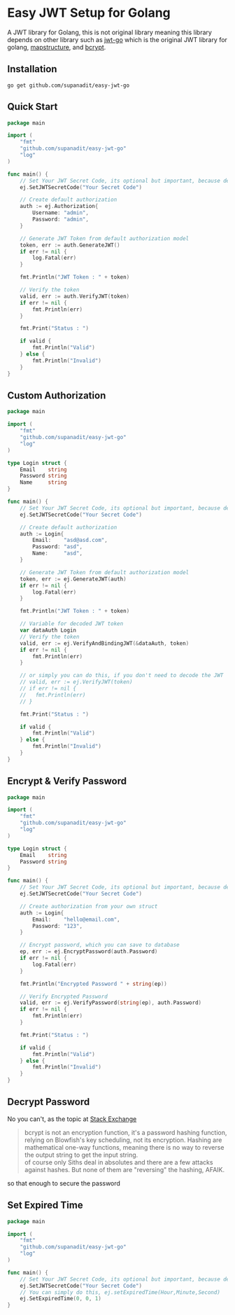 # Easy JWT Setup for Golang

A JWT library for Golang, this is not original library meaning this library depends on other library such as [jwt-go](https://github.com/dgrijalva/jwt-go) which is the original JWT library for golang, [mapstructure](github.com/mitchellh/mapstructure), and [bcrypt](golang.org/x/crypto/bcrypt).

## Installation

`go get github.com/supanadit/easy-jwt-go`

## Quick Start

```go
package main

import (
	"fmt"
	"github.com/supanadit/easy-jwt-go"
	"log"
)

func main() {
	// Set Your JWT Secret Code, its optional but important, because default secret code is very insecure
	ej.SetJWTSecretCode("Your Secret Code")

	// Create default authorization
	auth := ej.Authorization{
		Username: "admin",
		Password: "admin",
	}

	// Generate JWT Token from default authorization model
	token, err := auth.GenerateJWT()
	if err != nil {
		log.Fatal(err)
	}

	fmt.Println("JWT Token : " + token)

	// Verify the token
	valid, err := auth.VerifyJWT(token)
	if err != nil {
		fmt.Println(err)
	}

	fmt.Print("Status : ")

	if valid {
		fmt.Println("Valid")
	} else {
		fmt.Println("Invalid")
	}
}
```

## Custom Authorization

```go
package main

import (
	"fmt"
	"github.com/supanadit/easy-jwt-go"
	"log"
)

type Login struct {
	Email    string
	Password string
	Name     string
}

func main() {
	// Set Your JWT Secret Code, its optional but important, because default secret code is very insecure
	ej.SetJWTSecretCode("Your Secret Code")

	// Create default authorization
	auth := Login{
		Email:    "asd@asd.com",
		Password: "asd",
		Name:     "asd",
	}

	// Generate JWT Token from default authorization model
	token, err := ej.GenerateJWT(auth)
	if err != nil {
		log.Fatal(err)
	}

	fmt.Println("JWT Token : " + token)

	// Variable for decoded JWT token
	var dataAuth Login
	// Verify the token
	valid, err := ej.VerifyAndBindingJWT(&dataAuth, token)
	if err != nil {
		fmt.Println(err)
	}

	// or simply you can do this, if you don't need to decode the JWT
	// valid, err := ej.VerifyJWT(token)
	// if err != nil {
	//	 fmt.Println(err)
	// }

	fmt.Print("Status : ")

	if valid {
		fmt.Println("Valid")
	} else {
		fmt.Println("Invalid")
	}
}
```

## Encrypt & Verify Password

```go
package main

import (
	"fmt"
	"github.com/supanadit/easy-jwt-go"
	"log"
)

type Login struct {
	Email    string
	Password string
}

func main() {
	// Set Your JWT Secret Code, its optional but important, because default secret code is very insecure
	ej.SetJWTSecretCode("Your Secret Code")

	// Create authorization from your own struct
	auth := Login{
		Email:    "hello@email.com",
		Password: "123",
	}

	// Encrypt password, which you can save to database
	ep, err := ej.EncryptPassword(auth.Password)
	if err != nil {
		log.Fatal(err)
	}

	fmt.Println("Encrypted Password " + string(ep))

	// Verify Encrypted Password
	valid, err := ej.VerifyPassword(string(ep), auth.Password)
	if err != nil {
		fmt.Println(err)
	}

	fmt.Print("Status : ")

	if valid {
		fmt.Println("Valid")
	} else {
		fmt.Println("Invalid")
	}
}
```

## Decrypt Password

No you can't, as the topic at [Stack Exchange](https://security.stackexchange.com/questions/193943/is-it-possible-to-decrypt-bcrypt-encryption)

> bcrypt is not an encryption function, it's a password hashing function, relying on Blowfish's key scheduling, not its encryption. Hashing are mathematical one-way functions, meaning there is no way to reverse the output string to get the input string.
  <br/> of course only Siths deal in absolutes and there are a few attacks against hashes. But none of them are "reversing" the hashing, AFAIK.

so that enough to secure the password

## Set Expired Time

```go
package main

import (
	"fmt"
	"github.com/supanadit/easy-jwt-go"
	"log"
)

func main() {
	// Set Your JWT Secret Code, its optional but important, because default secret code is very insecure
	ej.SetJWTSecretCode("Your Secret Code")
    // You can simply do this, ej.setExpiredTime(Hour,Minute,Second)
	ej.SetExpiredTime(0, 0, 1)
}
```